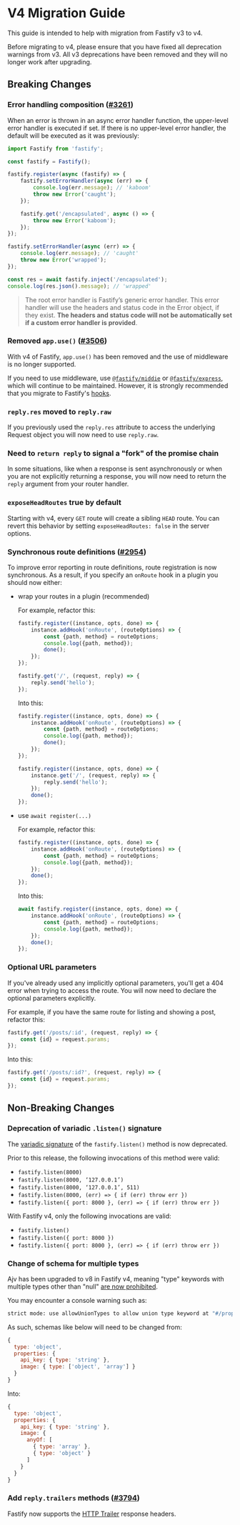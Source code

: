 # V4 Migration Guide

This guide is intended to help with migration from Fastify v3 to v4.

Before migrating to v4, please ensure that you have fixed all deprecation
warnings from v3. All v3 deprecations have been removed and they will no longer
work after upgrading.

## Breaking Changes

### Error handling composition ([#3261](https://github.com/fastify/fastify/pull/3261))

When an error is thrown in an async error handler function, the upper-level
error handler is executed if set. If there is no upper-level error handler,
the default will be executed as it was previously:

```js
import Fastify from 'fastify';

const fastify = Fastify();

fastify.register(async (fastify) => {
    fastify.setErrorHandler(async (err) => {
        console.log(err.message); // 'kaboom'
        throw new Error('caught');
    });

    fastify.get('/encapsulated', async () => {
        throw new Error('kaboom');
    });
});

fastify.setErrorHandler(async (err) => {
    console.log(err.message); // 'caught'
    throw new Error('wrapped');
});

const res = await fastify.inject('/encapsulated');
console.log(res.json().message); // 'wrapped'
```

> The root error handler is Fastify’s generic error handler.
> This error handler will use the headers and status code in the Error object,
> if they exist. **The headers and status code will not be automatically set if
> a custom error handler is provided**.

### Removed `app.use()` ([#3506](https://github.com/fastify/fastify/pull/3506))

With v4 of Fastify, `app.use()` has been removed and the use of middleware is
no longer supported.

If you need to use middleware, use
[`@fastify/middie`](https://github.com/fastify/middie) or
[`@fastify/express`](https://github.com/fastify/fastify-express), which will
continue to be maintained.
However, it is strongly recommended that you migrate to Fastify's [hooks](../Reference/Hooks.md).

### `reply.res` moved to `reply.raw`

If you previously used the `reply.res` attribute to access the underlying Request
object you will now need to use `reply.raw`.

### Need to `return reply` to signal a "fork" of the promise chain

In some situations, like when a response is sent asynchronously or when you are
not explicitly returning a response, you will now need to return the `reply`
argument from your router handler.

### `exposeHeadRoutes` true by default

Starting with v4, every `GET` route will create a sibling `HEAD` route.
You can revert this behavior by setting `exposeHeadRoutes: false` in the server options.

### Synchronous route definitions ([#2954](https://github.com/fastify/fastify/pull/2954))

To improve error reporting in route definitions, route registration is now synchronous.
As a result, if you specify an `onRoute` hook in a plugin you should now either:

-   wrap your routes in a plugin (recommended)

    For example, refactor this:

    ```js
    fastify.register((instance, opts, done) => {
        instance.addHook('onRoute', (routeOptions) => {
            const {path, method} = routeOptions;
            console.log({path, method});
            done();
        });
    });

    fastify.get('/', (request, reply) => {
        reply.send('hello');
    });
    ```

    Into this:

    ```js
    fastify.register((instance, opts, done) => {
        instance.addHook('onRoute', (routeOptions) => {
            const {path, method} = routeOptions;
            console.log({path, method});
            done();
        });
    });

    fastify.register((instance, opts, done) => {
        instance.get('/', (request, reply) => {
            reply.send('hello');
        });
        done();
    });
    ```

-   use `await register(...)`

    For example, refactor this:

    ```js
    fastify.register((instance, opts, done) => {
        instance.addHook('onRoute', (routeOptions) => {
            const {path, method} = routeOptions;
            console.log({path, method});
        });
        done();
    });
    ```

    Into this:

    ```js
    await fastify.register((instance, opts, done) => {
        instance.addHook('onRoute', (routeOptions) => {
            const {path, method} = routeOptions;
            console.log({path, method});
        });
        done();
    });
    ```

### Optional URL parameters

If you've already used any implicitly optional parameters, you'll get a 404
error when trying to access the route. You will now need to declare the
optional parameters explicitly.

For example, if you have the same route for listing and showing a post,
refactor this:

```js
fastify.get('/posts/:id', (request, reply) => {
    const {id} = request.params;
});
```

Into this:

```js
fastify.get('/posts/:id?', (request, reply) => {
    const {id} = request.params;
});
```

## Non-Breaking Changes

### Deprecation of variadic `.listen()` signature

The [variadic signature](https://en.wikipedia.org/wiki/Variadic_function) of the
`fastify.listen()` method is now deprecated.

Prior to this release, the following invocations of this method were valid:

-   `fastify.listen(8000)`
-   `fastify.listen(8000, ‘127.0.0.1’)`
-   `fastify.listen(8000, ‘127.0.0.1’, 511)`
-   `fastify.listen(8000, (err) => { if (err) throw err })`
-   `fastify.listen({ port: 8000 }, (err) => { if (err) throw err })`

With Fastify v4, only the following invocations are valid:

-   `fastify.listen()`
-   `fastify.listen({ port: 8000 })`
-   `fastify.listen({ port: 8000 }, (err) => { if (err) throw err })`

### Change of schema for multiple types

Ajv has been upgraded to v8 in Fastify v4, meaning "type" keywords with multiple
types other than "null"
[are now prohibited](https://ajv.js.org/strict-mode.html#strict-types).

You may encounter a console warning such as:

```sh
strict mode: use allowUnionTypes to allow union type keyword at "#/properties/image" (strictTypes)
```

As such, schemas like below will need to be changed from:

```js
{
  type: 'object',
  properties: {
    api_key: { type: 'string' },
    image: { type: ['object', 'array'] }
  }
}
```

Into:

```js
{
  type: 'object',
  properties: {
    api_key: { type: 'string' },
    image: {
      anyOf: [
        { type: 'array' },
        { type: 'object' }
      ]
    }
  }
}
```

### Add `reply.trailers` methods ([#3794](https://github.com/fastify/fastify/pull/3794))

Fastify now supports the [HTTP Trailer] response headers.

[HTTP Trailer]: https://developer.mozilla.org/en-US/docs/Web/HTTP/Headers/Trailer
